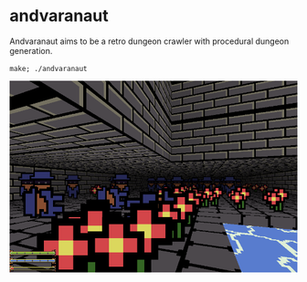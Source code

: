 # andvaranaut

Andvaranaut aims to be a retro dungeon crawler with procedural dungeon generation.

    make; ./andvaranaut

![Screenshot](scrots/2018.png)
